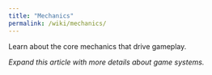 ```yaml
---
title: "Mechanics"
permalink: /wiki/mechanics/
---
```


Learn about the core mechanics that drive gameplay.

*Expand this article with more details about game systems.* 